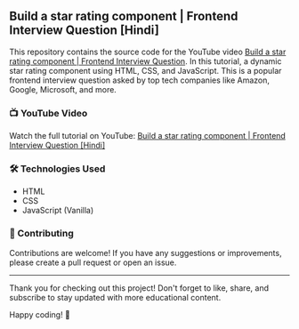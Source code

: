 ## Build a star rating component | Frontend Interview Question [Hindi]
This repository contains the source code for the YouTube video [Build a star rating component | Frontend Interview Question](https://youtu.be/PIAeN10fGxE). In this tutorial, a dynamic star rating component using HTML, CSS, and JavaScript. This is a popular frontend interview question asked by top tech companies like Amazon, Google, Microsoft, and more.

### 📺 YouTube Video
Watch the full tutorial on YouTube: [Build a star rating component | Frontend Interview Question [Hindi]](https://youtu.be/PIAeN10fGxE)

### 🛠️ Technologies Used
- HTML
- CSS
- JavaScript (Vanilla)

### 🤝 Contributing
Contributions are welcome! If you have any suggestions or improvements, please create a pull request or open an issue.

<hr/>
Thank you for checking out this project! Don't forget to like, share, and subscribe to stay updated with more educational content.

Happy coding! 🚀






